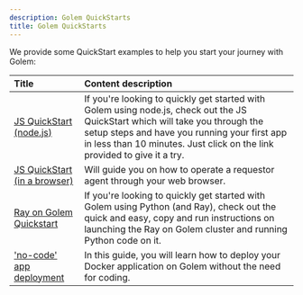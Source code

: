 ```yaml
---
description: Golem QuickStarts
title: Golem QuickStarts
---
```


We provide some QuickStart examples to help you start your journey with Golem:


|Title                  |   Content  description  |
|:----------------------|:----------------------------------------|
|[JS QuickStart (node.js)](/docs/quickstarts/js-quickstart) | If you're looking to quickly get started with Golem using node.js, check out the JS QuickStart which will take you through the setup steps and have you running your first app in less than 10 minutes. Just click on the link provided to give it a try.|
|[JS QuickStart (in a browser)](/docs/quickstarts/golem-in-a-browser) | Will guide you on how to operate a requestor agent through your web browser.|
| [Ray on Golem Quickstart](/docs/quickstarts/ray-quickstart)| If you're looking to quickly get started with Golem using Python (and Ray), check out the quick and easy, copy and run instructions on launching the Ray on Golem cluster and running Python code on it. |
| ['no-code' app deployment](/docs/quickstarts/no-code-app-deployment)| In this guide, you will learn how to deploy your Docker application on Golem without the need for coding. |

